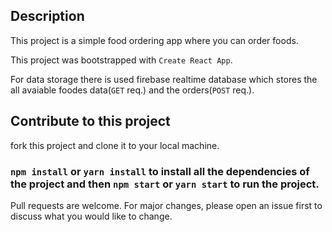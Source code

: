 ## Description

This project is a simple food ordering app where you can order foods.

This project was bootstrapped with `Create React App`.

For data storage there is used firebase realtime database which stores the all avaiable foodes data(`GET` req.) and the orders(`POST` req.).

## Contribute to this project

fork this project and clone it to your local machine. 

### `npm install` or `yarn install` to install all the dependencies of the project and then `npm start` or `yarn start` to run the project. 

Pull requests are welcome. For major changes, please open an issue first to discuss what you would like to change.
